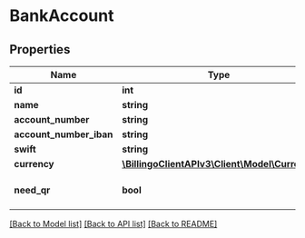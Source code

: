 # BankAccount

## Properties
Name | Type | Description | Notes
------------ | ------------- | ------------- | -------------
**id** | **int** |  | [optional] 
**name** | **string** |  | 
**account_number** | **string** |  | 
**account_number_iban** | **string** |  | [optional] 
**swift** | **string** |  | [optional] 
**currency** | [**\BillingoClientAPIv3\Client\Model\Currency**](Currency.md) |  | 
**need_qr** | **bool** |  | [optional] [default to false]

[[Back to Model list]](../../README.md#documentation-for-models) [[Back to API list]](../../README.md#documentation-for-api-endpoints) [[Back to README]](../../README.md)

